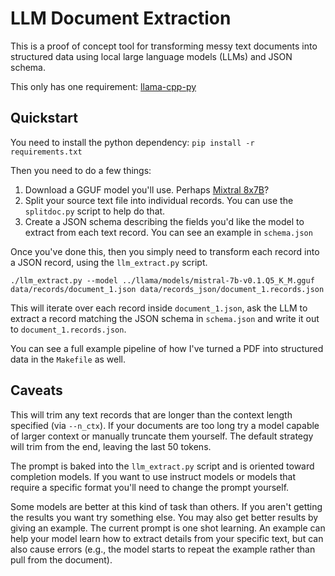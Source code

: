 # LLM Document Extraction

This is a proof of concept tool for transforming messy text documents into structured data using local large language models (LLMs) and JSON schema.

This only has one requirement: [llama-cpp-py](https://github.com/abetlen/llama-cpp-python)

## Quickstart

You need to install the python dependency: `pip install -r requirements.txt`

Then you need to do a few things:

1. Download a GGUF model you'll use. Perhaps [Mixtral 8x7B](https://huggingface.co/TheBloke/Mixtral-8x7B-v0.1-GGUF)?
2. Split your source text file into individual records. You can use the `splitdoc.py` script to help do that.
3. Create a JSON schema describing the fields you'd like the model to extract from each text record. You can see an example in `schema.json`

Once you've done this, then you simply need to transform each record into a JSON record, using the `llm_extract.py` script.

```
./llm_extract.py --model ../llama/models/mistral-7b-v0.1.Q5_K_M.gguf data/records/document_1.json data/records_json/document_1.records.json
```

This will iterate over each record inside `document_1.json`, ask the LLM to extract a record matching the JSON schema in `schema.json` and write it out to `document_1.records.json`.

You can see a full example pipeline of how I've turned a PDF into structured data in the `Makefile` as well.

## Caveats

This will trim any text records that are longer than the context length specified (via `--n_ctx`). If your documents are too long try a model capable of larger context or manually truncate them yourself. The default strategy will trim from the end, leaving the last 50 tokens.

The prompt is baked into the `llm_extract.py` script and is oriented toward completion models. If you want to use instruct models or models that require a specific format you'll need to change the prompt yourself.

Some models are better at this kind of task than others. If you aren't getting the results you want try something else. You may also get better results by giving an example. The current prompt is one shot learning. An example can help your model learn how to extract details from your specific text, but can also cause errors (e.g., the model starts to repeat the example rather than pull from the document).
